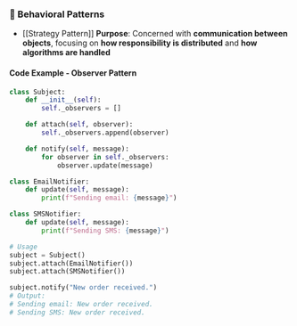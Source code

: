 ### 🤝 Behavioral Patterns
- [[Strategy Pattern]]
**Purpose**: Concerned with **communication between objects**, focusing on **how responsibility is distributed** and **how algorithms are handled**

#### Code Example - Observer Pattern
```python
class Subject:
    def __init__(self):
        self._observers = []

    def attach(self, observer):
        self._observers.append(observer)

    def notify(self, message):
        for observer in self._observers:
            observer.update(message)

class EmailNotifier:
    def update(self, message):
        print(f"Sending email: {message}")

class SMSNotifier:
    def update(self, message):
        print(f"Sending SMS: {message}")

# Usage
subject = Subject()
subject.attach(EmailNotifier())
subject.attach(SMSNotifier())

subject.notify("New order received.")
# Output: 
# Sending email: New order received.
# Sending SMS: New order received.
```

